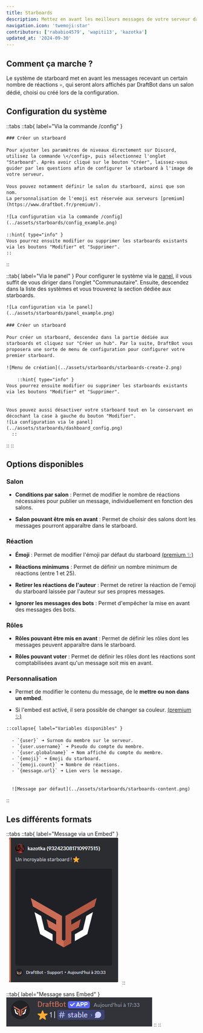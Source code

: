 ```yaml
---
title: Starboards
description: Mettez en avant les meilleurs messages de votre serveur dans un salon dédié en interagissant avec une réaction.
navigation.icon: 'twemoji:star'
contributors: ['rababio4579', 'wapiti13', 'kazotka']
updated_at: '2024-09-30'
---
```


## Comment ça marche ?

Le système de starboard met en avant les messages recevant un certain nombre de réactions `⭐`, qui seront alors affichés par DraftBot dans un salon dédié, choisi ou créé lors de la configuration.

## Configuration du système

::tabs
  ::tab{ label="Via la commande /config" }

    ### Créer un starboard

    Pour ajuster les paramètres de niveaux directement sur Discord, utilisez la commande \</config>, puis sélectionnez l'onglet "Starboard". Après avoir cliqué sur le bouton "Créer", laissez-vous guider par les questions afin de configurer le starboard à l'image de votre serveur.

    Vous pouvez notamment définir le salon du starboard, ainsi que son nom.
    La personnalisation de l'emoji est réservée aux serveurs [premium](https://www.draftbot.fr/premium/).

    ![La configuration via la commande /config](../assets/starboards/config_example.png)

    ::hint{ type="info" }
    Vous pourrez ensuite modifier ou supprimer les starboards existants via les boutons "Modifier" et "Supprimer".
    ::
  ::

  ::tab{ label="Via le panel" }
    Pour configurer le système via le [panel](https://www.draftbot.fr/dashboard/), il vous suffit de vous diriger dans l'onglet "Communautaire". Ensuite, descendez dans la liste des systèmes et vous trouverez la section dédiée aux starboards.

    ![La configuration via le panel](../assets/starboards/panel_example.png)

    ### Créer un starboard

    Pour créer un starboard, descendez dans la partie dédiée aux starboards et cliquez sur "Créer un hub". Par la suite, DraftBot vous proposera une sorte de menu de configuration pour configurer votre premier starboard.

    ![Menu de création](../assets/starboards/starboards-create-2.png)

        ::hint{ type="info" }
    Vous pourrez ensuite modifier ou supprimer les starboards existants via les boutons "Modifier" et "Supprimer".


    Vous pouvez aussi désactiver votre starboard tout en le conservant en décochant la case à gauche du bouton "Modifier".
    ![La configuration via le panel](../assets/starboards/dashboard_config.png)
      ::

  ::
::

  ## Options disponibles

### Salon

  - **Conditions par salon** : Permet de modifier le nombre de réactions nécessaires pour publier un message, individuellement en fonction des salons.

  - **Salon pouvant être mis en avant** : Permet de choisir des salons dont les messages pourront apparaître dans le starboard.

 ### Réaction

  - **Émoji** : Permet de modifier l'émoji par défaut du starboard [(premium ✨)](https://www.draftbot.fr/premium/)

  - **Réactions minimums** : Permet de définir un nombre minimum de réactions (entre 1 et 25).

  - **Retirer les réactions de l'auteur** :  Permet de retirer la réaction de l'emoji du starboard laissée par l'auteur sur ses propres messages.

  - **Ignorer les messages des bots** : Permet d'empêcher la mise en avant des messages des bots.

   ### Rôles

  - **Rôles pouvant être mis en avant** : Permet de définir les rôles dont les messages peuvent apparaître dans le starboard.

  - **Rôles pouvant voter** : Permet de définir les rôles dont les réactions sont comptabilisées avant qu'un message soit mis en avant.

  ### Personnalisation

   - Permet de modifier le contenu du message, de le **mettre ou non dans un embed**.

   - Si l'embed est activé, il sera possible de changer sa couleur. [(premium ✨)](https://www.draftbot.fr/premium/)

    ::collapse{ label="Variables disponibles" }

      - `{user}` ➜ Surnom du membre sur le serveur.
      - `{user.username}` ➜ Pseudo du compte du membre.
      - `{user.globalname}` ➜ Nom affiché du compte du membre.
      - `{emoji}` ➜ Emoji du starboard.
      - `{emoji.count}` ➜ Nombre de réactions.
      - `{message.url}` ➜ Lien vers le message.


      ![Message par défaut](../assets/starboards/starboards-content.png)
  ::

## Les différents formats

::tabs
  ::tab{ label="Message via un Embed" }
    ![Message via un Embed](../assets/starboards/example_embed.png)
  ::

  ::tab{ label="Message sans Embed" }
    ![Message sans Embed](../assets/starboards/example.png)
  ::
::
